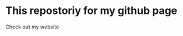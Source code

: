<h1>This repostoriy for my github page</h1>

<a src="https://b1laldygn.github.io/testing/">Check out my website</a>
